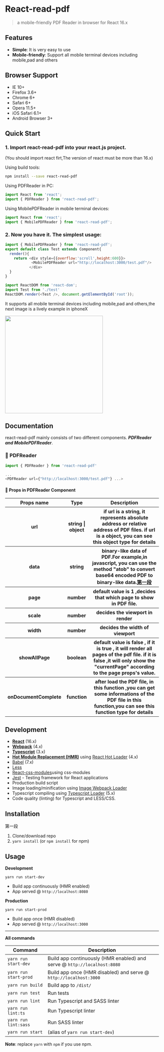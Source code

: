 # React-read-pdf
> a mobile-friendly  PDF Reader in browser for React 16.x

## Features

* **Simple**: It is very easy to use
* **Mobile-friendly**: Support all mobile terminal devices including mobile,pad and others

## Browser Support

* IE 10+
* Firefox 3.6+
* Chrome 6+
* Safari 6+
* Opera 11.5+
* iOS Safari 6.1+
* Android Browser 3+

## Quick Start

### 1. Import react-read-pdf  into your react.js project.

(You should import react firt,The version of react must be more than 16.x)

Using build tools:

```bash
npm install --save react-read-pdf
```
Using PDFReader in PC:
```js
import React from 'react';
import { PDFReader } from 'react-read-pdf';
```
Using MobilePDFReader in mobile terminal devices:
```js
import React from 'react';
import { MobilePDFReader } from 'react-read-pdf';

```
### 2. Now you have it. The simplest usage:

```js
import { MobilePDFReader } from 'react-read-pdf';
export default class Test extends Component{
  render(){
    return <div style={{overflow:'scroll',height:600}}>
            <MobilePDFReader url="http://localhost:3000/test.pdf"/>
           </div>
  }
}
```

```js
import ReactDOM from 'react-dom';
import Test from './test'
ReactDOM.render(<Test />, document.getElementById('root'));
```

It supports all mobile terminal devices including mobile,pad and others,the next image is a lively example in iphoneX 

<img src="https://raw.githubusercontent.com/wiki/forthealllight/react-read-pdf/ip.jpeg" width="320">

## Documentation

react-read-pdf mainly consists of two different components. ***PDFReader and MobilePDFReader***.

### 🌱 PDFReader

```js
import { PDFReader } from 'react-read-pdf'

...
<PDFReader url={"http://localhost:3000/test.pdf"} ...>
```
#### 🌱 Props in PDFReader Component 

<table>
        <tr>
            <th>Props name</th>
            <th>Type</th>
            <th>Description</th>
        </tr>
        <tr>
            <th>url</th>
            <th>string | object</th>
            <th>if url is a string, it represents absolute address or relative address of PDF files. if url is a object, you can see this object type for details</th>
        </tr>
        <tr>
            <th>data</th>
            <th>string</th>
            <th>binary-like data of PDF.For example,in javascript, you can use the method "atob" to convert base64 encoded PDF to binary-like data.<a href="#1">第一段</a> </th>
        </tr>
        <tr>
            <th>page</th>
            <th>number</th>
            <th>default value is 1 ,decides that which page to show in PDF file.</th>
        </tr>
        <tr>
            <th>scale</th>
            <th>number</th>
            <th>decides the viewport in render</th>
        </tr>
        <tr>
            <th>width</th>
            <th>number</th>
            <th>decides the width of viewport</th>
        </tr>
        <tr>
            <th>showAllPage</th>
            <th>boolean</th>
            <th>default value is false , if it is true , it will render all pages of the pdf file. if it is false ,it will only show the "currentPage" according to the page props's value.</th>
        </tr>
        <tr>
            <th>onDocumentComplete</th>
            <th>function</th>
            <th>after load the PDF file, in this function ,you can get some informations of the PDF file in this function,you can see this function type for details</th>
        </tr>
    </table>

## Development

* **[React](https://facebook.github.io/react/)** (16.x)
* **[Webpack](https://webpack.js.org/)** (4.x)
* **[Typescript](https://www.typescriptlang.org/)** (3.x)
* **[Hot Module Replacement (HMR)](https://webpack.js.org/concepts/hot-module-replacement/)** using [React Hot Loader](https://github.com/gaearon/react-hot-loader) (4.x)
* [Babel](http://babeljs.io/) (7.x)
* [Less](http://sass-lang.com/) 
* [React-css-modules](https://github.com/gajus/react-css-modules)using css-modules
* [Jest](https://facebook.github.io/jest/) - Testing framework for React applications
* Production build script
* Image loading/minification using [Image Webpack Loader](https://github.com/tcoopman/image-webpack-loader)
* Typescript compiling using [Typescript Loader](https://github.com/TypeStrong/ts-loader) (5.x)
* Code quality (linting) for Typescript and LESS/CSS.

## Installation
<a name="1">第一段</a>
1. Clone/download repo
2. `yarn install` (or `npm install` for npm)

## Usage
**Development**

`yarn run start-dev`

* Build app continuously (HMR enabled)
* App served @ `http://localhost:8080`

**Production**

`yarn run start-prod`

* Build app once (HMR disabled)
* App served @ `http://localhost:3000`

---

**All commands**

Command | Description
--- | ---
`yarn run start-dev` | Build app continuously (HMR enabled) and serve @ `http://localhost:8080`
`yarn run start-prod` | Build app once (HMR disabled) and serve @ `http://localhost:3000`
`yarn run build` | Build app to `/dist/`
`yarn run test` | Run tests
`yarn run lint` | Run Typescript and SASS linter
`yarn run lint:ts` | Run Typescript linter
`yarn run lint:sass` | Run SASS linter
`yarn run start` | (alias of `yarn run start-dev`)



**Note**: replace `yarn` with `npm` if you use npm.




  [1]: https://raw.githubusercontent.com/wiki/forthealllight/react-read-pdf/ip.jpeg
